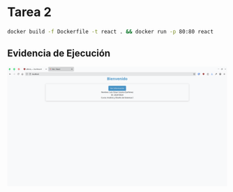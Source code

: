 # Tarea 2

```bash
docker build -f Dockerfile -t react . && docker run -p 80:80 react
```

## Evidencia de Ejecución
![Evidencia](./assets/evidencia.png)
